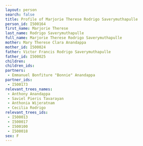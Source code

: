 ```yaml
---
layout: person
search: false
title: Profile of Marjorie Therese Rodrigo Saverymuthapulle
person_id: I500164
first_name: Marjorie Therese
last_name: Rodrigo Saverymuthapulle
full_name: Marjorie Therese Rodrigo Saverymuthapulle
mother: Mary Therese Clara Anandappa
mother_id: I500024
father: Victor Francis Rodrigo Saverymuthapulle
father_id: I500025
children:
children_ids:
partners:
 - Emmanuel Bonfiture "Bonnie" Anandappa
partner_ids:
 - I500173
relevant_trees_names:
 - Anthony Anandappa
 - Saviel Pieris Tavarayan
 - Anthonia Wijeratnam
 - Cecilia Rodrigo
relevant_trees_ids:
 - I500013
 - I500017
 - I500100
 - I500018
sex: F
---
```


